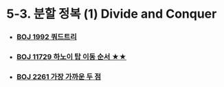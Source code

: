 # 5-3. 분할 정복 (1) Divide and Conquer



- ### [BOJ 1992 쿼드트리](https://github.com/jungtaeyong/alstudy2/blob/ty/5-3%20분할%20정복%20(1)/baekjoon%201992%20쿼드트리.md)

- ### [BOJ 11729 하노이 탑 이동 순서 ★★](https://github.com/jungtaeyong/alstudy2/blob/ty/5-3%20분할%20정복%20(1)/baekjoon%2011729%20하노이%20탑%20이동%20순서.md)

- ### [BOJ 2261 가장 가까운 두 점](https://github.com/jungtaeyong/alstudy2/blob/ty/5-3%20분할%20정복%20(1)/baekjoon%202261%20가장%20가까운%20두%20점.md)

  


